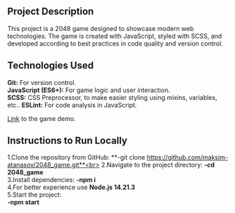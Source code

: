 ## Project Description<br>
This project is a 2048 game designed to showcase modern web technologies. The game is created with JavaScript, styled with SCSS, and developed according to best practices in code quality and version control.

## Technologies Used<br>
**Git:** For version control.<br>
**JavaScript (ES6+):** For game logic and user interaction.<br>
**SCSS:** CSS Preprocessor, to make easier styling using mixins, variables, etc..
**ESLint:** For code analysis in JavaScript.<br>

[Link](https://maksim-atanasov.github.io/2048_game/) to the game demo.

## Instructions to Run Locally<br>
1.Clone the repository from GitHub: **-git clone https://github.com/maksim-atanasov/2048_game.git**<br>
2.Navigate to the project directory: **-cd 2048_game**<br>
3.Install dependencies: **-npm i**<br>
4.For better experience use **Node.js 14.21.3**<br>
5.Start the project:<br>
**-npm start**

